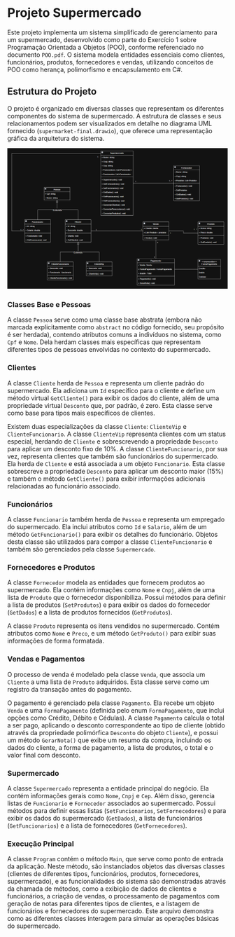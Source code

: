 # Projeto Supermercado

Este projeto implementa um sistema simplificado de gerenciamento para um supermercado, desenvolvido como parte do Exercício 1 sobre Programação Orientada a Objetos (POO), conforme referenciado no documento `POO.pdf`. O sistema modela entidades essenciais como clientes, funcionários, produtos, fornecedores e vendas, utilizando conceitos de POO como herança, polimorfismo e encapsulamento em C#.

## Estrutura do Projeto

O projeto é organizado em diversas classes que representam os diferentes componentes do sistema de supermercado. A estrutura de classes e seus relacionamentos podem ser visualizados em detalhe no diagrama UML fornecido (`supermarket-final.drawio`), que oferece uma representação gráfica da arquitetura do sistema.

![UML](uml-final.png)

### Classes Base e Pessoas

A classe `Pessoa` serve como uma classe base abstrata (embora não marcada explicitamente como `abstract` no código fornecido, seu propósito é ser herdada), contendo atributos comuns a indivíduos no sistema, como `Cpf` e `Nome`. Dela herdam classes mais específicas que representam diferentes tipos de pessoas envolvidas no contexto do supermercado.

### Clientes

A classe `Cliente` herda de `Pessoa` e representa um cliente padrão do supermercado. Ela adiciona um `Id` específico para o cliente e define um método virtual `GetCliente()` para exibir os dados do cliente, além de uma propriedade virtual `Desconto` que, por padrão, é zero. Esta classe serve como base para tipos mais específicos de clientes.

Existem duas especializações da classe `Cliente`: `ClienteVip` e `ClienteFuncionario`. A classe `ClienteVip` representa clientes com um status especial, herdando de `Cliente` e sobrescrevendo a propriedade `Desconto` para aplicar um desconto fixo de 10%. A classe `ClienteFuncionario`, por sua vez, representa clientes que também são funcionários do supermercado. Ela herda de `Cliente` e está associada a um objeto `Funcionario`. Esta classe sobrescreve a propriedade `Desconto` para aplicar um desconto maior (15%) e também o método `GetCliente()` para exibir informações adicionais relacionadas ao funcionário associado.

### Funcionários

A classe `Funcionario` também herda de `Pessoa` e representa um empregado do supermercado. Ela inclui atributos como `Id` e `Salario`, além de um método `GetFuncionario()` para exibir os detalhes do funcionário. Objetos desta classe são utilizados para compor a classe `ClienteFuncionario` e também são gerenciados pela classe `Supermercado`.

### Fornecedores e Produtos

A classe `Fornecedor` modela as entidades que fornecem produtos ao supermercado. Ela contém informações como `Nome` e `Cnpj`, além de uma lista de `Produto` que o fornecedor disponibiliza. Possui métodos para definir a lista de produtos (`SetProdutos`) e para exibir os dados do fornecedor (`GetDados`) e a lista de produtos fornecidos (`GetProdutos`).

A classe `Produto` representa os itens vendidos no supermercado. Contém atributos como `Nome` e `Preco`, e um método `GetProduto()` para exibir suas informações de forma formatada.

### Vendas e Pagamentos

O processo de venda é modelado pela classe `Venda`, que associa um `Cliente` a uma lista de `Produto` adquiridos. Esta classe serve como um registro da transação antes do pagamento.

O pagamento é gerenciado pela classe `Pagamento`. Ela recebe um objeto `Venda` e uma `FormaPagamento` (definida pelo enum `FormaPagamento`, que inclui opções como Crédito, Débito e Cédulas). A classe `Pagamento` calcula o total a ser pago, aplicando o desconto correspondente ao tipo de cliente (obtido através da propriedade polimórfica `Desconto` do objeto `Cliente`), e possui um método `GerarNota()` que exibe um resumo da compra, incluindo os dados do cliente, a forma de pagamento, a lista de produtos, o total e o valor final com desconto.

### Supermercado

A classe `Supermercado` representa a entidade principal do negócio. Ela contém informações gerais como `Nome`, `Cnpj` e `Cep`. Além disso, gerencia listas de `Funcionario` e `Fornecedor` associados ao supermercado. Possui métodos para definir essas listas (`SetFuncionarios`, `SetFornecedores`) e para exibir os dados do supermercado (`GetDados`), a lista de funcionários (`GetFuncionarios`) e a lista de fornecedores (`GetFornecedores`).

### Execução Principal

A classe `Program` contém o método `Main`, que serve como ponto de entrada da aplicação. Neste método, são instanciados objetos das diversas classes (clientes de diferentes tipos, funcionários, produtos, fornecedores, supermercado), e as funcionalidades do sistema são demonstradas através da chamada de métodos, como a exibição de dados de clientes e funcionários, a criação de vendas, o processamento de pagamentos com geração de notas para diferentes tipos de clientes, e a listagem de funcionários e fornecedores do supermercado. Este arquivo demonstra como as diferentes classes interagem para simular as operações básicas do supermercado.
